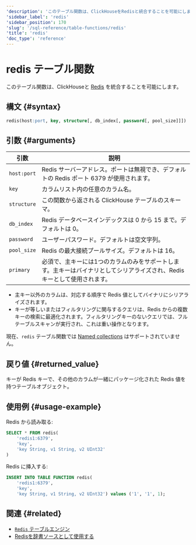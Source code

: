 ```yaml
---
'description': 'このテーブル関数は、ClickHouseをRedisと統合することを可能にします。'
'sidebar_label': 'redis'
'sidebar_position': 170
'slug': '/sql-reference/table-functions/redis'
'title': 'redis'
'doc_type': 'reference'
---
```



# redis テーブル関数

このテーブル関数は、ClickHouseと [Redis](https://redis.io/) を統合することを可能にします。

## 構文 {#syntax}

```sql
redis(host:port, key, structure[, db_index[, password[, pool_size]]])
```

## 引数 {#arguments}

| 引数        | 説明                                                                                                           |
|-------------|----------------------------------------------------------------------------------------------------------------|
| `host:port` | Redis サーバーアドレス。ポートは無視でき、デフォルトの Redis ポート 6379 が使用されます。                             |
| `key`       | カラムリスト内の任意のカラム名。                                                                                   |
| `structure` | この関数から返される ClickHouse テーブルのスキーマ。                                                               |
| `db_index`  | Redis データベースインデックスは 0 から 15 まで。デフォルトは 0。                                                  |
| `password`  | ユーザーパスワード。デフォルトは空文字列。                                                                       |
| `pool_size` | Redis の最大接続プールサイズ。デフォルトは 16。                                                                   |
| `primary`   | 必須で、主キーには1つのカラムのみをサポートします。主キーはバイナリとしてシリアライズされ、Redis キーとして使用されます。 |

- 主キー以外のカラムは、対応する順序で Redis 値としてバイナリにシリアライズされます。
- キーが等しいまたはフィルタリングに関与するクエリは、Redis からの複数キーの検索に最適化されます。フィルタリングキーのないクエリでは、フルテーブルスキャンが実行され、これは重い操作となります。

現在、`redis` テーブル関数では [Named collections](/operations/named-collections.md) はサポートされていません。

## 戻り値 {#returned_value}

キーが Redis キーで、その他のカラムが一緒にパッケージ化された Redis 値を持つテーブルオブジェクト。

## 使用例 {#usage-example}

Redis から読み取る:

```sql
SELECT * FROM redis(
    'redis1:6379',
    'key',
    'key String, v1 String, v2 UInt32'
)
```

Redis に挿入する:

```sql
INSERT INTO TABLE FUNCTION redis(
    'redis1:6379',
    'key',
    'key String, v1 String, v2 UInt32') values ('1', '1', 1);
```

## 関連 {#related}

- [`Redis` テーブルエンジン](/engines/table-engines/integrations/redis.md)
- [Redisを辞書ソースとして使用する](/sql-reference/dictionaries/index.md#redis)
